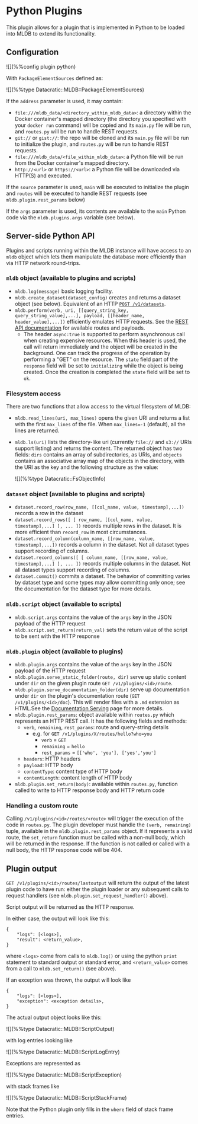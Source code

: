 # Python Plugins

This plugin allows for a plugin that is implemented in Python to be loaded
into MLDB to extend its functionality.

## Configuration

![](%%config plugin python)

With `PackageElementSources` defined as:

![](%%type Datacratic::MLDB::PackageElementSources)

If the `address` parameter is used, it may contain:

* `file:///mldb_data/<directory_within_mldb_data>`: a directory within the Docker container's mapped directory (the directory you specified with your `docker run` command) will be copied and its `main.py` file will be run, and `routes.py` will be run to handle REST requests.
* `git://` or `gist://`: the repo will be cloned and its `main.py` file will be run to initialize the plugin, and `routes.py` will be run to handle REST requests.
* `file:///mldb_data/<file_within_mldb_data>`: a Python file will be run from the Docker container's mapped directory.
* `http://<url>` or `https://<url>`: a Python file will be downloaded via HTTP(S) and executed.

If the `source` parameter is used, `main` will be executed to initialize the plugin and `routes` will be executed to handle REST requests (see `mldb.plugin.rest_params` below)

If the `args` parameter is used, its contents are available to the `main` Python code via the `mldb.plugins.args` variable (see below).

## <a name="API"></a> Server-side Python API

Plugins and scripts running within the MLDB instance will have access to an `mldb` object which lets them manipulate the database more efficiently than via HTTP network round-trips.

### `mldb` object (available to plugins and scripts)

* `mldb.log(message)` basic logging facility.
* `mldb.create_dataset(dataset_config)` creates and returns a dataset object (see below). Equivalent of an HTTP [`POST /v1/datasets`](/doc/rest.html#POST:/v1/datasets).
* `mldb.perform(verb, uri, [[query_string_key, query_string_value],...], payload, [[header_name, header_value],...])` efficiently emulates HTTP requests. See the [REST API documentation](/doc/rest.html) for available routes and payloads. 
    * The header `async:true` is supported to perform asynchronous call when creating expensive resources. When this header is used, the call will return immediately and the object will be created in the background.  One can track the progress of the operation by performing a "GET" on the resource.  The `state` field part of the `response` field will be set to `initializing` while the object is being created.  Once the creation is completed the `state` field will be set to `ok`.

### Filesystem access

There are two functions that allow access to the virtual filesystem of MLDB:

* `mldb.read_lines(uri, max_lines)` opens the given URI and returns a list with the first `max_lines` of the file. When `max_lines=-1` (default), all the lines are returned.
- `mldb.ls(uri)` lists the directory-like uri (currently `file://` and
  `s3://` URIs support listing) and returns the content.  The returned
  object has two fields: `dirs` contains an array of subdirectories, as
  URIs, and `objects` contains an associative array map of the objects
  in the directory, with the URI as the key and the following structure
  as the value:

  ![](%%type Datacratic::FsObjectInfo)

### `dataset` object (available to plugins and scripts)

* `dataset.record_row(row_name, [[col_name, value, timestamp],...])` records a row in the dataset
* `dataset.record_rows([ [ row_name, [[col_name, value, timestamp],...] ], ... ])` records multiple rows in the dataset.  It is more efficient than `record_row` in most circumstances.
* `dataset.record_column(column_name, [[row_name, value, timestamp],...])` records a column in the dataset.  Not all dataset types support recording of columns.
* `dataset.record_columns([ [ column_name, [[row_name, value, timestamp],...] ], ... ])` records multiple columns in the dataset.  Not all dataset types support recording of columns.
* `dataset.commit()` commits a dataset.  The behavior of committing varies by dataset
  type and some types may allow committing only once; see the documentation for the
  dataset type for more details.

### `mldb.script` object (available to scripts)

* `mldb.script.args` contains the value of the `args` key in the JSON payload of the HTTP request
* `mldb.script.set_return(return_val)` sets the return value of the script to be sent with the HTTP response

### `mldb.plugin` object (available to plugins)

* `mldb.plugin.args` contains the value of the `args` key in the JSON payload of the HTTP request
* `mldb.plugin.serve_static_folder(route, dir)` serve up static content under `dir` on the given plugin route `GET /v1/plugins/<id>/route`.
* `mldb.plugin.serve_documentation_folder(dir)` serve up documentation under `dir` on the plugin's documentation route (`GET /v1/plugins/<id>/doc`).  This will render files with a `.md` extension as HTML.See the [Documentation Serving](../DocumentationServing.md) page for more details.
* `mldb.plugin.rest_params`: object available within `routes.py` which represents an HTTP REST call. It has the following fields and methods:
    * `verb`, `remaining`, `rest_params`: route and query-string details
       * e.g. for `GET /v1/plugins/X/routes/hello?who=you`
         * `verb` = `GET`
         * `remaining` = `hello`
         * `rest_params` = `[['who', 'you'], ['yes','you']`
    * `headers`: HTTP headers
    * `payload`: HTTP body
    * `contentType`: content type of HTTP body
    * `contentLength`: content length of HTTP body
* `mldb.plugin.set_return(body)`: available within `routes.py`, function called to write to HTTP response body and HTTP return code
    
### Handling a custom route

Calling `/v1/plugins/<id>/routes/<route>` will trigger the execution of the code in `routes.py`. The plugin developer must handle the `(verb, remaining)` tuple, available in the `mldb.plugin.rest_params` object. If it represents a valid route, the `set_return` function must be called with a non-null body, which will be returned in the response. If the function is not called or called with a null body, the HTTP response code will be 404.


## Plugin output

`GET /v1/plugins/<id>/routes/lastoutput` will return the output of the latest plugin code to have run: either the plugin loader or any subsequent calls to request handlers (see `mldb.plugin.set_request_handler()` above).

Script output will be returned as the HTTP response.

In either case, the output will look like this:

    {
        "logs": [<logs>], 
        "result": <return_value>,
    }

where `<logs>` come from calls to `mldb.log()` or using the python `print` statement to standard output or standard error, and `<return_value>` comes from a call to `mldb.set_return()` (see above).

If an exception was thrown, the output will look like

    {
        "logs": [<logs>], 
        "exception": <exception details>,
    }

The actual output object looks like this:

![](%%type Datacratic::MLDB::ScriptOutput)

with log entries looking like

![](%%type Datacratic::MLDB::ScriptLogEntry)

Exceptions are represented as

![](%%type Datacratic::MLDB::ScriptException)

with stack frames like

![](%%type Datacratic::MLDB::ScriptStackFrame)

Note that the Python plugin only fills in the `where` field of stack frame
entries.


